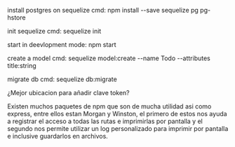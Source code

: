 install postgres on sequelize cmd:  npm install --save sequelize pg pg-hstore

init sequelize cmd: sequelize init

start in deevlopment mode: npm start

create a model cmd: sequelize model:create --name Todo --attributes title:string

migrate db cmd: sequelize db:migrate

¿Mejor ubicacion para añadir clave token?

Existen muchos paquetes de npm que son de mucha utilidad asi como express, entre ellos estan Morgan y Winston, el primero de estos nos ayuda a registrar el acceso a todas las rutas e imprimirlas por pantalla y el segundo nos permite utilizar un log personalizado para imprimir por pantalla e inclusive guardarlos en archivos.

